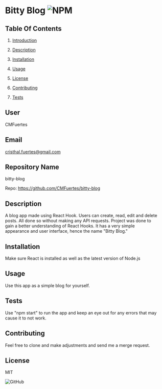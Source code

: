 # Bitty Blog ![NPM](https://img.shields.io/npm/l/sta)


## Table Of Contents 

1) [Introduction](#user) 

2) [Description](#description)

3) [Installation](#installation)

4) [Usage](#usage)

5) [License](#license)

6) [Contributing](#contributing)

7) [Tests](#tests)

## User

CMFuertes

## Email

cristhal.fuertes@gmail.com

## Repository Name

bitty-blog

Repo: https://github.com/CMFuertes/bitty-blog

## Description

A blog app made using React Hook. Users can create, read, edit and delete posts. All done so without making any API requests. Project was done to gain a better understanding of React Hooks. It has a very simple appearance and user interface, hence the name "Bitty Blog."


## Installation

Make sure React is installed as well as the latest version of Node.js 

## Usage
Use this app as a simple blog for yourself. 

## Tests
Use "npm start" to run the app and keep an eye out for any errors that may cause it to not work. 

## Contributing
Feel free to clone and make adjustments and send me a merge request. 


## License

MIT

![GitHub](https://img.shields.io/github/license/CMFuertes/bitty-blog)